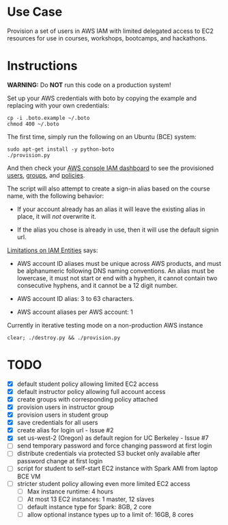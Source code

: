 # Use Case
Provision a set of users in AWS IAM with limited delegated access to
EC2 resources for use in courses, workshops, bootcamps, and hackathons.

# Instructions
**WARNING:** Do **NOT** run this code on a production system!

Set up your AWS credentials with boto by copying the example and
replacing with your own credentials:

    cp -i .boto.example ~/.boto
    chmod 400 ~/.boto

The first time, simply run the following on an Ubuntu (BCE) system:

    sudo apt-get install -y python-boto
    ./provision.py

And then check your [AWS console IAM
dashboard](https://console.aws.amazon.com/iam/home?#home) to see the
provisioned
[users](https://console.aws.amazon.com/iam/home?#users),
[groups](https://console.aws.amazon.com/iam/home?#groups),
and [policies](https://console.aws.amazon.com/iam/home?#groups/cloud101-fall-2014-students).

The script will also attempt to create a sign-in alias based on the
course name, with the following behavior:

- If your account already has an alias it will leave the existing
  alias in place, it will _not_ overwrite it.

- If the alias you chose is already in use, then it will use the
  default signin url.

[Limitations on IAM Entities](http://docs.aws.amazon.com/IAM/latest/UserGuide/LimitationsOnEntities.html) says:

- AWS account ID aliases must be unique across AWS products, and must
  be alphanumeric following DNS naming conventions. An alias must be
  lowercase, it must not start or end with a hyphen, it cannot contain
  two consecutive hyphens, and it cannot be a 12 digit number.

- AWS account ID alias: 3 to 63 characters.

- AWS account aliases per AWS account: 1

Currently in iterative testing mode on a non-production AWS instance

    clear; ./destroy.py && ./provision.py

# TODO
- [X] default student policy allowing limited EC2 access
- [X] default instructor policy allowing full account access
- [X] create groups with corresponding policy attached
- [X] provision users in instructor group
- [X] provision users in student group
- [X] save credentials for all users
- [X] create alias for login url - Issue #2
- [X] set us-west-2 (Oregon) as default region for UC Berkeley - Issue #7
- [ ] send temporary password and force changing password at first login
- [ ] distribute credentials via protected S3 bucket only available after password change at first login
- [ ] script for student to self-start EC2 instance with Spark AMI from laptop BCE VM
- [ ] stricter student policy allowing even more limited EC2 access
  - [ ] Max instance runtime: 4 hours
  - [ ] At most 13 EC2 instances: 1 master, 12 slaves
  - [ ] default instance type for Spark: 8GB, 2 core
  - [ ] allow optional instance types up to a limit of: 16GB, 8 cores
